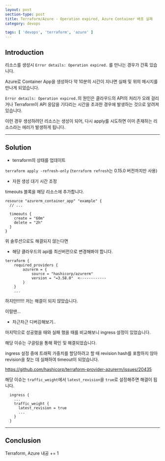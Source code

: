 ```yaml
---
layout: post
section-type: post
title: Terraform/Azure - Operation expired, Azure Container 배포 실패
category: devops

tags: [ 'devops', 'terraform', 'azure' ]
---
```


## Introduction

리소스를 생성시 `Error details: Operation expired.` 를 만나는 경우가 간혹 있습니다.

Azure로 Container App을 생성하다 약 10분의 시간이 지나면 실패 및 위의 메시지를 만나게 되었습니다.

`Error details: Operation expired.`의 원인은 클라우드의 API의 처리가 오래 걸리거나 Terraform이 API 응답을 기다리는 시간을 초과한 경우에 발생하는 것으로 알려져있습니다.

이런 경우 생성하려던 리소스는 생성이 되어, 다시 apply를 시도하면 이미 존재하는 리소스라는 에러가 발생하게 됩니다.

---
## Solution

- terraform의 상태를 업데이트

`terraform apply -refresh-only` (`terraform refresh`는 0.15.0 버전까지만 사용)

- 자원 생성 대기 시간 조정

timeouts 블록을 해당 리소스에 추가합니다.

```
resource "azurerm_container_app" "example" {
  // ...

  timeouts {
    create = "60m"
    delete = "2h"
  }
}
```
위 솔루션으로도 해결되지 않는다면 

- 해당 클라우드의 api를 최신버전으로 변경해봐야 합니다.

```
terraform {
    required_providers {
        azurerm = {
            source = "hashicorp/azurerm"
            version = "=3.58.0"  <------------
        }
    }
	...
```

하지만!!!!!! 저는 해결이 되지 않았습니다.

이럴땐...

- 차근차근 디버깅해보기..

마지막으로 성공했을 때와 실패 했을 때를 비교해보니 ingress 설정이 있었습니다.

해당 이슈는 구글링을 통해 확인 및 해결되었습니다.

ingress 설정 중에 트래픽 가중치를 할당하려고 할 때 revision hash를 포함하지 않아 revision을 찾는 데 실패하여 timeout이 되었습니다.

https://github.com/hashicorp/terraform-provider-azurerm/issues/20435

해당 이슈는 `traffic_weight`에서 `latest_revision`을 `true`로 설정해주면 해결이 됩니다.

```
  ingress {
    ...
    traffic_weight {
      latest_revision = true
	  ...
    }
  }
```

---

## Conclusion

Terraform, Azure 내공 += 1
